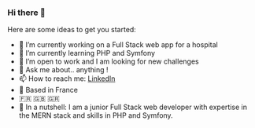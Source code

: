 ### Hi there 👋



Here are some ideas to get you started:

- 🔭 I’m currently working on a Full Stack web app for a hospital
- 🌱 I’m currently learning PHP and Symfony
- 👯 I’m open to work and I am looking for new challenges
- 💬 Ask me about.. anything !
- 📫 How to reach me: [LinkedIn](https://www.linkedin.com/in/tkambas/)
- 📍 Based in France
- 🇫🇷 🇬🇧 🇬🇷
- 🌰 In a nutshell: I am a junior Full Stack web developer with expertise in the MERN stack and skills in PHP and Symfony.
